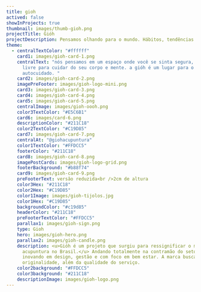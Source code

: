 ```yaml
---
title: gioh
actived: false
showInProjects: true
thumbnail: images/thumb-gioh.png
projectTitle: Gióh
projectDescription: Pensamos olhando para o mundo. Hábitos, tendências e mudanças são a base do nosso raciocínio criativo e estratégico, que parte das pessoas ao mesmo tempo em que as coloca no centro de tudo.
theme:
  - centralTextColor: "#ffffff"
    card1: images/gioh-card-1.png
    centralText: "nós pensamos em um espaço onde você se sinta segura, confortável e
      livre para cuidar do seu corpo e mente. a gióh é um lugar para o seu
      autocuidado. "
    card2: images/gioh-card-2.png
    imagePreFooter: images/gioh-logo-mini.png
    card3: images/gioh-card-3.png
    card4: images/gioh-card-4.png
    card5: images/gioh-card-5.png
    centralImage: images/gioh-oooh.png
    color3TextColor: "#E5C6B1"
    card6: images/card-6.png
    descriptionColor: "#211C18"
    color2TextColor: "#C19D85"
    card7: images/gioh-card-7.png
    centralAt: "@giohacupuntura"
    color1TextColor: "#FFDCC5"
    footerColor: "#211C18"
    card8: images/gioh-card-8.png
    imagePostCards: images/gioh-logo-grid.png
    footerBackground: "#b88f74"
    card9: images/gioh-card-9.png
    preFooterText: versão reduzida<br />2cm de altura
    color3Hex: "#211C18"
    color2Hex: "#C19D85"
    color1Image: images/gioh-tijolos.jpg
    color1Hex: "#C19D85"
    backgroundColor: "#c19d85"
    headerColor: "#211C18"
    preFooterTextColor: "#FFDCC5"
    parallax1: images/gioh-sign.png
    type: Gioh
    hero: images/gioh-hero.png
    parallax2: images/gioh-candle.png
    description: <u>Gióh é um projeto que surgiu para ressignificar o mercado de
      acupuntura no Brasil.</u> Andando totalmente na contramão do setor,
      inovando em design, gestão e com foco em bem estar. A marca busca
      originalidade, além da qualidade do serviço.
    color2background: "#FFDCC5"
    color3background: "#211C18"
    descriptionImage: images/gioh-logo.png
---
```

